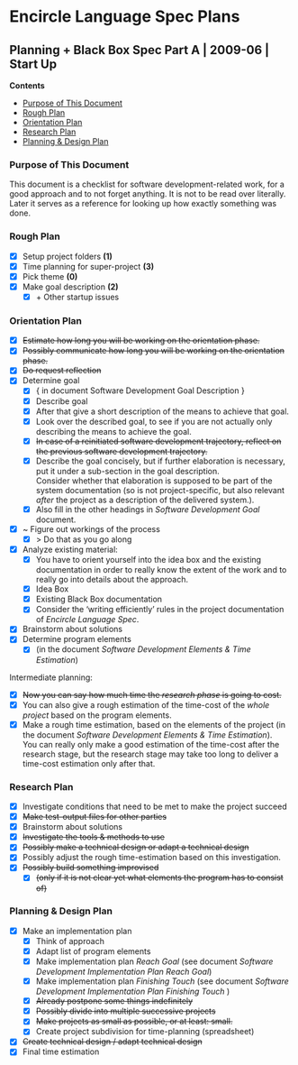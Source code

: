 ﻿Encircle Language Spec Plans
============================

Planning + Black Box Spec Part A | 2009-06 | Start Up
-----------------------------------------------------

__Contents__

- [Purpose of This Document](#purpose-of-this-document)
- [Rough Plan](#rough-plan)
- [Orientation Plan](#orientation-plan)
- [Research Plan](#research-plan)
- [Planning & Design Plan](#planning--design-plan)

### Purpose of This Document

This document is a checklist for software development-related work, for a good approach and to not forget anything. It is not to be read over literally. Later it serves as a reference for looking up how exactly something was done.

### Rough Plan

- [x] Setup project folders  __(1)__
- [x] Time planning for super-project  __(3)__
- [x] Pick theme  __(0)__
- [x] Make goal description  __(2)__
    - [x] \+ Other startup issues

### Orientation Plan

- [x] ~~Estimate how long you will be working on the orientation phase.~~
- [x] ~~Possibly communicate how long you will be working on the orientation phase.~~
- [x] ~~Do request reflection~~
- [x] Determine goal 
    - [x] { in document Software Development Goal Description }
    - [x] Describe goal
    - [x] After that give a short description of the means to achieve that goal.
    - [x] Look over the described goal, to see if you are not actually only describing the means to achieve the goal.
    - [x] ~~In case of a reinitiated software development trajectory, reflect on the previous software development trajectory.~~
    - [x] Describe the goal concisely, but if further elaboration is necessary, put it under a sub-section in the goal description.  
    Consider whether that elaboration is supposed to be part of the system documentation (so is not project-specific, but also relevant *after* the project as a description of the delivered system.).
    - [x] Also fill in the other headings in *Software Development Goal* document.
- [x] ~ Figure out workings of the process
    - [x] \> Do that as you go along
- [x] Analyze existing material:
    - [x] You have to orient yourself into the idea box and the existing documentation in order to really know the extent of the work and to really go into details about the approach.
    - [x] Idea Box
    - [x] Existing Black Box documentation
    - [x] Consider the ‘writing efficiently’ rules in the project documentation of *Encircle Language Spec*.
- [x] Brainstorm about solutions
- [x] Determine program elements
    - [x] (in the document *Software Development Elements & Time Estimation*)

Intermediate planning:

- [x] ~~Now you can say how much time the *research phase* is going to cost.~~
- [x] You can also give a rough estimation of the time-cost of the *whole project* based on the program elements.
- [x] Make a rough time estimation, based on the elements of the project (in the document *Software Development Elements & Time Estimation*).  
You can really only make a good estimation of the time-cost after the research stage, but the research stage may take too long to deliver a time-cost estimation only after that.

### Research Plan

- [x] Investigate conditions that need to be met to make the project succeed
- [x] ~~Make test-output files for other parties~~
- [x] Brainstorm about solutions
- [x] ~~Investigate the tools & methods to use~~
- [x] ~~Possibly make a technical design or adapt a technical design~~
- [x] Possibly adjust the rough time-estimation based on this investigation.
- [x] ~~Possibly build something improvised~~
    - [x] ~~(only if it is not clear yet what elements the program has to consist of)~~

### Planning & Design Plan

- [x] Make an implementation plan
    - [x] Think of approach
    - [x] Adapt list of program elements
    - [x] Make implementation plan *Reach Goal* (see document *Software Development Implementation Plan Reach Goal*)
    - [x] Make implementation plan *Finishing Touch* (see document *Software Development Implementation Plan Finishing Touch* )
    - [x] ~~Already postpone some things indefinitely~~
    - [x] ~~Possibly divide into multiple successive projects~~
    - [x] ~~Make projects as small as possible, or at least: small.~~
    - [x] Create project subdivision for time-planning (spreadsheet)
- [x] ~~Create technical design / adapt technical design~~
- [x] Final time estimation